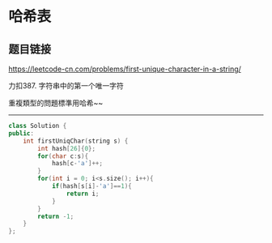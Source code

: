# 哈希表

## 题目链接

https://leetcode-cn.com/problems/first-unique-character-in-a-string/

力扣387. 字符串中的第一个唯一字符

重複類型的問題標準用哈希~~
    
---------------------------------------

```cpp
class Solution {
public:
    int firstUniqChar(string s) {
        int hash[26]{0};
        for(char c:s){
            hash[c-'a']++;
        }
        for(int i = 0; i<s.size(); i++){
            if(hash[s[i]-'a']==1){
                return i;
            }
        }
        return -1;
    }
};
```
